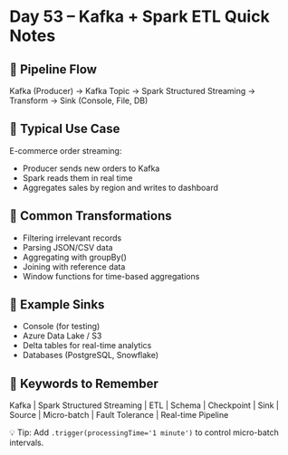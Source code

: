 # Day 53 – Kafka + Spark ETL Quick Notes

## 🔸 Pipeline Flow
Kafka (Producer) → Kafka Topic → Spark Structured Streaming → Transform → Sink (Console, File, DB)

## 🔸 Typical Use Case
E-commerce order streaming:
- Producer sends new orders to Kafka  
- Spark reads them in real time  
- Aggregates sales by region and writes to dashboard  

## 🔸 Common Transformations
- Filtering irrelevant records  
- Parsing JSON/CSV data  
- Aggregating with groupBy()  
- Joining with reference data  
- Window functions for time-based aggregations  

## 🔸 Example Sinks
- Console (for testing)  
- Azure Data Lake / S3  
- Delta tables for real-time analytics  
- Databases (PostgreSQL, Snowflake)  

## 🔸 Keywords to Remember
Kafka | Spark Structured Streaming | ETL | Schema | Checkpoint | Sink | Source | Micro-batch | Fault Tolerance | Real-time Pipeline

💡 Tip: Add `.trigger(processingTime='1 minute')` to control micro-batch intervals.

